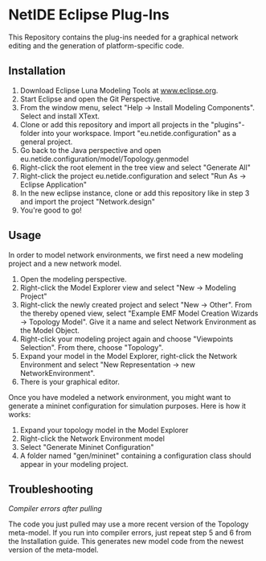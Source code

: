 # NetIDE Eclipse Plug-Ins

This Repository contains the plug-ins needed for a graphical network editing and the generation of platform-specific code.

## Installation

1. Download Eclipse Luna Modeling Tools at www.eclipse.org.
2. Start Eclipse and open the Git Perspective.
3. From the window menu, select "Help -> Install Modeling Components". Select and install XText.
4. Clone or add this repository and import all projects in the "plugins"-folder into your workspace. Import "eu.netide.configuration" as a general project.
5. Go back to the Java perspective and open eu.netide.configuration/model/Topology.genmodel
6. Right-click the root element in the tree view and select "Generate All"
7. Right-click the project eu.netide.configuration and select "Run As -> Eclipse Application"
8. In the new eclipse instance, clone or add this repository like in step 3 and import the project "Network.design"
9. You're good to go!

## Usage

In order to model network environments, we first need a new modeling project and a new network model.

1. Open the modeling perspective.
2. Right-click the Model Explorer view and select "New -> Modeling Project"
3. Right-click the newly created project and select "New -> Other". From the thereby opened view, select "Example EMF Model Creation Wizards -> Topology Model". Give it a name and select Network Environment as the Model Object.
4. Right-click your modeling project again and choose "Viewpoints Selection". From there, choose "Topology".
5. Expand your model in the Model Explorer, right-click the Network Environment and select "New Representation -> new NetworkEnvironment".
6. There is your graphical editor.

Once you have modeled a network environment, you might want to generate a mininet configuration for simulation purposes. Here is how it works:

1. Expand your topology model in the Model Explorer
2. Right-click the Network Environment model
3. Select "Generate Mininet Configuration"
4. A folder named "gen/mininet" containing a configuration class should appear in your modeling project.

## Troubleshooting

*Compiler errors after pulling*

The code you just pulled may use a more recent version of the Topology meta-model. If you run into compiler errors, just repeat step 5 and 6 from the Installation guide. This generates new model code from the newest version of the meta-model.
